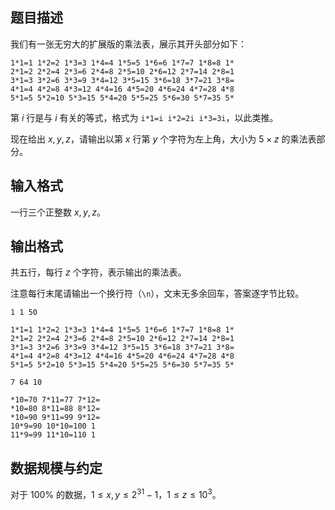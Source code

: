 ## 题目描述

我们有一张无穷大的扩展版的乘法表，展示其开头部分如下：

```
1*1=1 1*2=2 1*3=3 1*4=4 1*5=5 1*6=6 1*7=7 1*8=8 1*
2*1=2 2*2=4 2*3=6 2*4=8 2*5=10 2*6=12 2*7=14 2*8=1
3*1=3 3*2=6 3*3=9 3*4=12 3*5=15 3*6=18 3*7=21 3*8=
4*1=4 4*2=8 4*3=12 4*4=16 4*5=20 4*6=24 4*7=28 4*8
5*1=5 5*2=10 5*3=15 5*4=20 5*5=25 5*6=30 5*7=35 5*
```

第 $i$ 行是与 $i$ 有关的等式，格式为 `i*1=i i*2=2i i*3=3i`，以此类推。

现在给出 $x,y,z$，请输出以第 $x$ 行第 $y$ 个字符为左上角，大小为 $5\times z$ 的乘法表部分。

## 输入格式

一行三个正整数 $x,y,z$。

## 输出格式

共五行，每行 $z$ 个字符，表示输出的乘法表。

注意每行末尾请输出一个换行符（`\n`），文末无多余回车，答案逐字节比较。

```input1
1 1 50
```

```output1
1*1=1 1*2=2 1*3=3 1*4=4 1*5=5 1*6=6 1*7=7 1*8=8 1*
2*1=2 2*2=4 2*3=6 2*4=8 2*5=10 2*6=12 2*7=14 2*8=1
3*1=3 3*2=6 3*3=9 3*4=12 3*5=15 3*6=18 3*7=21 3*8=
4*1=4 4*2=8 4*3=12 4*4=16 4*5=20 4*6=24 4*7=28 4*8
5*1=5 5*2=10 5*3=15 5*4=20 5*5=25 5*6=30 5*7=35 5*
```

```input2
7 64 10
```

```output2
*10=70 7*11=77 7*12=
*10=80 8*11=88 8*12=
*10=90 9*11=99 9*12=
10*9=90 10*10=100 1
11*9=99 11*10=110 1
```

## 数据规模与约定

对于 $100\%$ 的数据，$1\leq x,y\leq 2^{31}-1$，$1\leq z\leq 10^3$。

